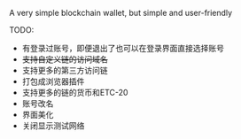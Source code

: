A very simple blockchain wallet, but simple and user-friendly


TODO:
- 有登录过账号，即便退出了也可以在登录界面直接选择账号
- ~~支持自定义链的访问域名~~
- 支持更多的第三方访问链
- 打包成浏览器插件
- 支持更多的链的货币和ETC-20
- 账号改名
- 界面美化
- 关闭显示测试网络
